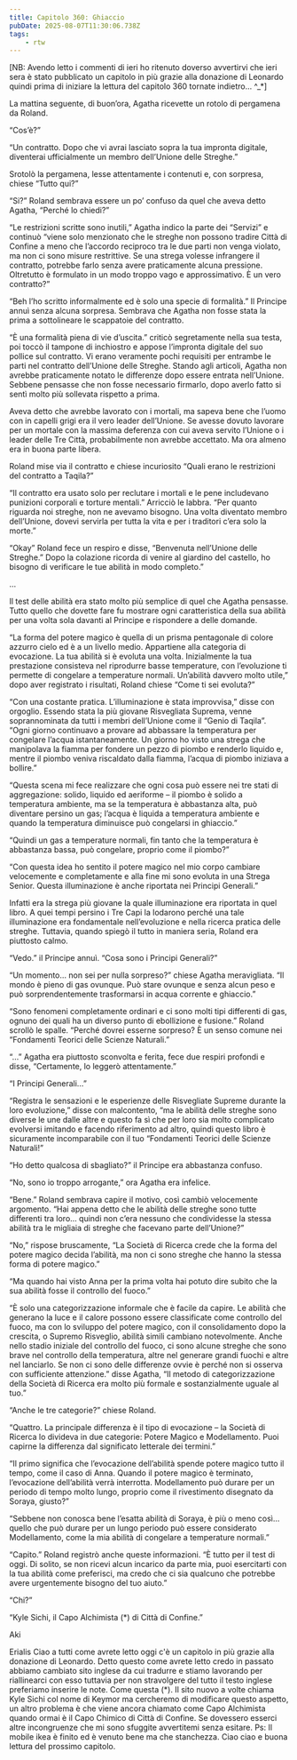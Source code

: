```yaml
---
title: Capitolo 360: Ghiaccio
pubDate: 2025-08-07T11:30:06.738Z
tags:
    - rtw
---
```



[NB:  Avendo letto i commenti di ieri ho ritenuto doverso avvertirvi che ieri sera è stato pubblicato un capitolo in più grazie alla donazione di Leonardo quindi prima di iniziare la lettura del capitolo 360 tornate indietro... ^_*]






La mattina seguente, di buon’ora, Agatha ricevette un rotolo di pergamena da Roland.


“Cos’è?”


“Un contratto. Dopo che vi avrai lasciato sopra la tua impronta digitale, diventerai ufficialmente un membro dell’Unione delle Streghe.”


Srotolò la pergamena, lesse attentamente i contenuti e, con sorpresa, chiese “Tutto qui?”


“Si?” Roland sembrava essere un po’ confuso da quel che aveva detto Agatha, “Perché lo chiedi?”


“Le restrizioni scritte sono inutili,” Agatha indico la parte dei “Servizi” e continuò “viene solo menzionato che le streghe non possono tradire Città di Confine a meno che l’accordo reciproco tra le due parti non venga violato, ma non ci sono misure restrittive. Se una strega volesse infrangere il contratto, potrebbe farlo senza avere praticamente alcuna pressione. Oltretutto è formulato in un modo troppo vago e approssimativo. È un vero contratto?”


“Beh l’ho scritto informalmente ed è solo una specie di formalità.” Il Principe annuì senza alcuna sorpresa. Sembrava che Agatha non fosse stata la prima a sottolineare le scappatoie del contratto.


“È una formalità piena di vie d’uscita.” criticò segretamente nella sua testa, poi toccò il tampone di inchiostro e appose l’impronta digitale del suo pollice sul contratto. Vi erano veramente pochi requisiti per entrambe le parti nel contratto dell’Unione delle Streghe. Stando agli articoli, Agatha non avrebbe praticamente notato le differenze dopo essere entrata nell’Unione. Sebbene pensasse che non fosse necessario firmarlo, dopo averlo fatto si sentì molto più sollevata rispetto a prima.


Aveva detto che avrebbe lavorato con i mortali, ma sapeva bene che l’uomo con in capelli grigi era il vero leader dell’Unione. Se avesse dovuto lavorare per un mortale con la massima deferenza con cui aveva servito l’Unione o i leader delle Tre Città, probabilmente non avrebbe accettato. Ma ora almeno era in buona parte libera.


Roland mise via il contratto e chiese incuriosito “Quali erano le restrizioni del contratto a Taqila?”


“Il contratto era usato solo per reclutare i mortali e le pene includevano punizioni corporali e torture mentali.” Arricciò le labbra. “Per quanto riguarda noi streghe, non ne avevamo bisogno. Una volta diventato membro dell’Unione, dovevi servirla per tutta la vita e per i traditori c’era solo la morte.”


“Okay” Roland fece un respiro e disse, “Benvenuta nell’Unione delle Streghe.” Dopo la colazione ricorda di venire al giardino del castello, ho bisogno di verificare le tue abilità in modo completo.”


…


Il test delle abilità era stato molto più semplice di quel che Agatha pensasse. Tutto quello che dovette fare fu mostrare ogni caratteristica della sua abilità per una volta sola davanti al Principe e rispondere a delle domande.


“La forma del potere magico è quella di un prisma pentagonale di colore azzurro cielo ed è a un livello medio. Appartiene alla categoria di evocazione. La tua abilità si è evoluta una volta. Inizialmente la tua prestazione consisteva nel riprodurre basse temperature, con l’evoluzione ti permette di congelare a temperature normali. Un’abilità davvero molto utile,” dopo aver registrato i risultati, Roland chiese “Come ti sei evoluta?”


“Con una costante pratica. L’illuminazione è stata improvvisa,” disse con orgoglio. Essendo stata la più giovane Risvegliata Suprema, venne soprannominata da tutti i membri dell’Unione come il “Genio di Taqila”. “Ogni giorno continuavo a provare ad abbassare la temperatura per congelare l’acqua istantaneamente. Un giorno ho visto una strega che manipolava la fiamma per fondere un pezzo di piombo e renderlo liquido e, mentre il piombo veniva riscaldato dalla fiamma, l’acqua di piombo iniziava a bollire.”


“Questa scena mi fece realizzare che ogni cosa può essere nei tre stati di aggregazione: solido, liquido ed aeriforme – il piombo è solido a temperatura ambiente, ma se la temperatura è abbastanza alta, può diventare persino un gas; l’acqua è liquida a temperatura ambiente e quando la temperatura diminuisce può congelarsi in ghiaccio.”


“Quindi un gas a temperature normali, fin tanto che la temperatura è abbastanza bassa, può congelare, proprio come il piombo?”


“Con questa idea ho sentito il potere magico nel mio corpo cambiare velocemente e completamente e alla fine mi sono evoluta in una Strega Senior. Questa illuminazione è anche riportata nei Principi Generali.”


Infatti era la strega più giovane la quale illuminazione era riportata in quel libro. A quei tempi persino i Tre Capi la lodarono perché una tale illuminazione era fondamentale nell’evoluzione e nella ricerca pratica delle streghe. Tuttavia, quando spiegò il tutto in maniera seria, Roland era piuttosto calmo.


“Vedo.” il Principe annuì. “Cosa sono i Principi Generali?”


“Un momento… non sei per nulla sorpreso?” chiese Agatha meravigliata. “Il mondo è pieno di gas ovunque. Può stare ovunque e senza alcun peso e può sorprendentemente trasformarsi in acqua corrente e ghiaccio.”


“Sono fenomeni completamente ordinari e ci sono molti tipi differenti di gas, ognuno dei quali ha un diverso punto di ebollizione e fusione.” Roland scrollò le spalle. “Perché dovrei esserne sorpreso? È un senso comune nei “Fondamenti Teorici delle Scienze Naturali.”


“…” Agatha era piuttosto sconvolta e ferita, fece due respiri profondi e disse, “Certamente, lo leggerò attentamente.”


“I Principi Generali…”


“Registra le sensazioni e le esperienze delle Risvegliate Supreme durante la loro evoluzione,” disse con malcontento, “ma le abilità delle streghe sono diverse le une dalle altre e questo fa sì che per loro sia molto complicato evolversi imitando e facendo riferimento ad altro, quindi questo libro è sicuramente incomparabile con il tuo “Fondamenti Teorici delle Scienze Naturali!”


“Ho detto qualcosa di sbagliato?” il Principe era abbastanza confuso.


“No, sono io troppo arrogante,” ora Agatha era infelice.


“Bene.” Roland sembrava capire il motivo, così cambiò velocemente argomento. “Hai appena detto che le abilità delle streghe sono tutte differenti tra loro… quindi non c’era nessuno che condividesse la stessa abilità tra le migliaia di streghe che facevano parte dell’Unione?”


“No,” rispose bruscamente, “La Società di Ricerca crede che la forma del potere magico decida l’abilità, ma non ci sono streghe che hanno la stessa forma di potere magico.”


“Ma quando hai visto Anna per la prima volta hai potuto dire subito che la sua abilità fosse il controllo del fuoco.”


“È solo una categorizzazione informale che è facile da capire. Le abilità che generano la luce e il calore possono essere classificate come controllo del fuoco, ma con lo sviluppo del potere magico, con il consolidamento dopo la crescita, o Supremo Risveglio, abilità simili cambiano notevolmente. Anche nello stadio iniziale del controllo del fuoco, ci sono alcune streghe che sono brave nel controllo della temperatura, altre nel generare grandi fuochi e altre nel lanciarlo. Se non ci sono delle differenze ovvie è perché non si osserva con sufficiente attenzione.” disse Agatha, “Il metodo di categorizzazione della Società di Ricerca era molto più formale e sostanzialmente uguale al tuo.”


“Anche le tre categorie?” chiese Roland.


“Quattro. La principale differenza è il tipo di evocazione – la Società di Ricerca lo divideva in due categorie: Potere Magico e Modellamento. Puoi capirne la differenza dal significato letterale dei termini.”


“Il primo significa che l’evocazione dell’abilità spende potere magico tutto il tempo, come il caso di Anna. Quando il potere magico è terminato, l’evocazione dell’abilità verrà interrotta. Modellamento può durare per un periodo di tempo molto lungo, proprio come il rivestimento disegnato da Soraya, giusto?”


“Sebbene non conosca bene l’esatta abilità di Soraya, è più o meno così… quello che può durare per un lungo periodo può essere considerato Modellamento, come la mia abilità di congelare a temperature normali.”


“Capito.” Roland registrò anche queste informazioni. “È tutto per il test di oggi. Di solito, se non ricevi alcun incarico da parte mia, puoi esercitarti con la tua abilità come preferisci, ma credo che ci sia qualcuno che potrebbe avere urgentemente bisogno del tuo aiuto.”


“Chi?”


“Kyle Sichi, il Capo Alchimista  (*) di Città di Confine.”






Aki


 Erialis Ciao a tutti come avrete letto oggi c'è un capitolo in più grazie alla donazione di Leonardo. Detto questo come avrete letto credo in passato abbiamo cambiato sito inglese da cui tradurre e stiamo lavorando per riallinearci con esso tuttavia per non stravolgere del tutto il testo inglese preferiamo inserire le note. Come questa (*). Il sito nuovo a volte chiama Kyle Sichi col nome di Keymor ma cercheremo di modificare questo aspetto, un altro problema è che viene ancora chiamato come Capo Alchimista quando ormai è il Capo Chimico di Città di Confine. Se dovessero esserci altre incongruenze che mi sono sfuggite avvertitemi senza esitare. Ps: Il mobile ikea è finito ed è venuto bene ma che stanchezza. Ciao ciao e buona lettura del prossimo capitolo.




                                


                                




